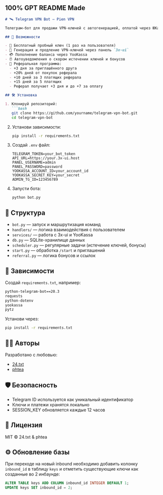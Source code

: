 100% GPT README Made
---

````markdown
# 🛰️ Telegram VPN Bot — Pien VPN

Телеграм-бот для продажи VPN-ключей с автогенерацией, оплатой через ЮKassa и встроенной реферальной системой.

## 🚀 Возможности

- 🎁 Бесплатный пробный ключ (1 раз на пользователя)
- 🔑 Генерация и продление VPN-ключей через панель `3x-ui`
- 💳 Пополнение баланса через YooKassa
- ⏰ Автоуведомления о скором истечении ключей и бонусов
- 👥 Реферальная программа:
  - +3 дня за приглашённого друга
  - +20% дней от покупок реферала
  - +10 дней за 3 платящих реферала
  - +15 дней за 5 платящих
  - Реферал получает +3 дня и до +7 за оплату

## 🛠 Установка

1. Клонируй репозиторий:
   ```bash
   git clone https://github.com/yourname/telegram-vpn-bot.git
   cd telegram-vpn-bot
````

2. Установи зависимости:

   ```bash
   pip install -r requirements.txt
   ```

3. Создай `.env` файл:

   ```env
   TELEGRAM_TOKEN=your_bot_token
   API_URL=https://your.3x-ui.host
   PANEL_USERNAME=admin
   PANEL_PASSWORD=password
   YOOKASSA_ACCOUNT_ID=your_account_id
   YOOKASSA_SECRET_KEY=your_secret
   ADMIN_TG_ID=123456789
   ```

4. Запусти бота:

   ```bash
   python bot.py
   ```

## 📁 Структура

* `bot.py` — запуск и маршрутизация команд
* `handlers/` — логика взаимодействия с пользователем
* `services/` — работа с 3x-ui и YooKassa
* `db.py` — SQLite-хранилище данных
* `scheduler.py` — регулярные задачи (истечение ключей, бонусы)
* `start.py` — обработка `/start` и приглашений
* `referral.py` — логика бонусов и ссылок

## 💼 Зависимости

Создай `requirements.txt`, например:

```txt
python-telegram-bot==20.3
requests
python-dotenv
yookassa
pytz
```

Установи через:

```bash
pip install -r requirements.txt
```

## 👨‍💻 Авторы

Разработано с любовью:

* [24.txt](https://github.com/fluffystuks)
* [phtea](https://github.com/phtea)

## 🛡 Безопасность

* Telegram ID используется как уникальный идентификатор
* Ключи и платежи хранятся локально
* SESSION\_KEY обновляется каждые 12 часов

## 📄 Лицензия

MIT © 24.txt & phtea

## ⚙ Обновление базы

При переходе на новый inbound необходимо добавить колонку `inbound_id` в таблицу `keys` и отметить существующие ключи как созданные во 2 инбаунде:

```sql
ALTER TABLE keys ADD COLUMN inbound_id INTEGER DEFAULT 1;
UPDATE keys SET inbound_id = 2;
```
